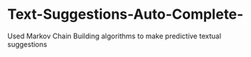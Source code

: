 # Text-Suggestions-Auto-Complete-
Used Markov Chain Building algorithms to make predictive textual suggestions
